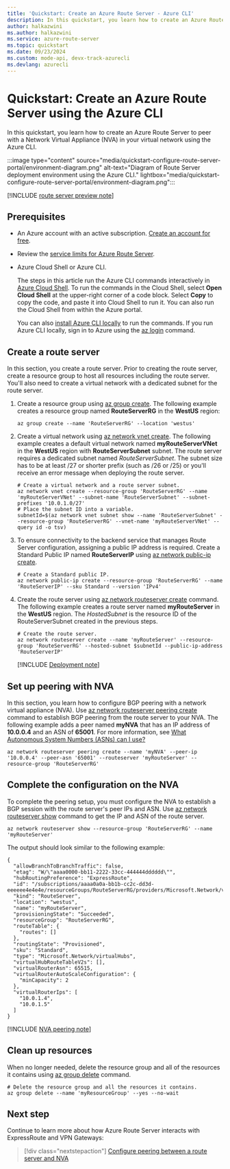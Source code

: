 ```yaml
---
title: 'Quickstart: Create an Azure Route Server - Azure CLI'
description: In this quickstart, you learn how to create an Azure Route Server using the Azure CLI.
author: halkazwini
ms.author: halkazwini
ms.service: azure-route-server
ms.topic: quickstart
ms.date: 09/23/2024
ms.custom: mode-api, devx-track-azurecli
ms.devlang: azurecli
---
```


# Quickstart: Create an Azure Route Server using the Azure CLI 

In this quickstart, you learn how to create an Azure Route Server to peer with a Network Virtual Appliance (NVA) in your virtual network using the Azure CLI.

:::image type="content" source="media/quickstart-configure-route-server-portal/environment-diagram.png" alt-text="Diagram of Route Server deployment environment using the Azure CLI." lightbox="media/quickstart-configure-route-server-portal/environment-diagram.png":::

[!INCLUDE [route server preview note](../../includes/route-server-note-preview-date.md)]

##  Prerequisites

- An Azure account with an active subscription. [Create an account for free](https://azure.microsoft.com/free/?WT.mc_id=A261C142F).

- Review the [service limits for Azure Route Server](route-server-faq.md#limitations).

- Azure Cloud Shell or Azure CLI.

    The steps in this article run the Azure CLI commands interactively in [Azure Cloud Shell](/azure/cloud-shell/overview). To run the commands in the Cloud Shell, select **Open Cloud Shell** at the upper-right corner of a code block. Select **Copy** to copy the code, and paste it into Cloud Shell to run it. You can also run the Cloud Shell from within the Azure portal.

    You can also [install Azure CLI locally](/cli/azure/install-azure-cli) to run the commands. If you run Azure CLI locally, sign in to Azure using the [az login](/cli/azure/reference-index#az-login) command.

## Create a route server

In this section, you create a route server. Prior to creating the route server, create a resource group to host all resources including the route server. You'll also need to create a virtual network with a dedicated subnet for the route server.

1. Create a resource group using [az group create](/cli/azure/group#az-group-create). The following example creates a resource group named **RouteServerRG** in the **WestUS** region:

    ```azurecli-interactive
    az group create --name 'RouteServerRG' --location 'westus'
    ```

1. Create a virtual network using [az network vnet create](/cli/azure/network/vnet#az-network-vnet-create). The following example creates a default virtual network named **myRouteServerVNet** in the **WestUS** region with **RouteServerSubnet** subnet. The route server requires a dedicated subnet named *RouteServerSubnet*. The subnet size has to be at least /27 or shorter prefix (such as /26 or /25) or you'll receive an error message when deploying the route server. 

    ```azurecli-interactive
    # Create a virtual network and a route server subnet. 
    az network vnet create --resource-group 'RouteServerRG' --name 'myRouteServerVNet' --subnet-name 'RouteServerSubnet' --subnet-prefixes '10.0.1.0/27'
    # Place the subnet ID into a variable.
    subnetId=$(az network vnet subnet show --name 'RouteServerSubnet' --resource-group 'RouteServerRG' --vnet-name 'myRouteServerVNet' --query id -o tsv)
    ``` 

1. To ensure connectivity to the backend service that manages Route Server configuration, assigning a public IP address is required. Create a Standard Public IP named **RouteServerIP** using [az network public-ip create](/cli/azure/network/public-ip#az-network-public-ip-create).

    ```azurecli-interactive
    # Create a Standard public IP.
    az network public-ip create --resource-group 'RouteServerRG' --name 'RouteServerIP' --sku Standard --version 'IPv4'
    ```

1. Create the route server using [az network routeserver create](/cli/azure/network/routeserver#az-network-routeserver-create) command. The following example creates a route server named **myRouteServer** in the **WestUS** region. The *HostedSubnet* is the resource ID of the RouteServerSubnet created in the previous steps.

    ```azurecli-interactive
    # Create the route server.
    az network routeserver create --name 'myRouteServer' --resource-group 'RouteServerRG' --hosted-subnet $subnetId --public-ip-address 'RouteServerIP'
    ``` 

    [!INCLUDE [Deployment note](../../includes/route-server-note-creation-time.md)]

## Set up peering with NVA

In this section, you learn how to configure BGP peering with a network virtual appliance (NVA). Use [az network routeserver peering create](/cli/azure/network/routeserver/peering#az-network-routeserver-peering-create) command to establish BGP peering from the route server to your NVA. The following example adds a peer named **myNVA** that has an IP address of **10.0.0.4** and an ASN of **65001**. For more information, see [What Autonomous System Numbers (ASNs) can I use?](route-server-faq.md#what-autonomous-system-numbers-asns-can-i-use)

```azurecli-interactive 
az network routeserver peering create --name 'myNVA' --peer-ip '10.0.0.4' --peer-asn '65001' --routeserver 'myRouteServer' --resource-group 'RouteServerRG'
``` 

## Complete the configuration on the NVA 

To complete the peering setup, you must configure the NVA to establish a BGP session with the route server's peer IPs and ASN. Use [az network routeserver show](/cli/azure/network/routeserver#az-network-routeserver-show) command to get the IP and ASN of the route server.

```azurecli-interactive
az network routeserver show --resource-group 'RouteServerRG' --name 'myRouteServer'
``` 

The output should look similar to the following example:

```output
{
  "allowBranchToBranchTraffic": false,
  "etag": "W/\"aaaa0000-bb11-2222-33cc-444444dddddd\"",
  "hubRoutingPreference": "ExpressRoute",
  "id": "/subscriptions/aaaa0a0a-bb1b-cc2c-dd3d-eeeeee4e4e4e/resourceGroups/RouteServerRG/providers/Microsoft.Network/virtualHubs/myRouteServer",
  "kind": "RouteServer",
  "location": "westus",
  "name": "myRouteServer",
  "provisioningState": "Succeeded",
  "resourceGroup": "RouteServerRG",
  "routeTable": {
    "routes": []
  },
  "routingState": "Provisioned",
  "sku": "Standard",
  "type": "Microsoft.Network/virtualHubs",
  "virtualHubRouteTableV2s": [],
  "virtualRouterAsn": 65515,
  "virtualRouterAutoScaleConfiguration": {
    "minCapacity": 2
  },
  "virtualRouterIps": [
    "10.0.1.4",
    "10.0.1.5"
  ]
}
``` 

[!INCLUDE [NVA peering note](../../includes/route-server-note-nva-peering.md)]

## Clean up resources

When no longer needed, delete the resource group and all of the resources it contains using [az group delete](/cli/azure/group#az-group-delete) command.

```azurecli-interactive
# Delete the resource group and all the resources it contains. 
az group delete --name 'myResourceGroup' --yes --no-wait
```

## Next step

Continue to learn more about how Azure Route Server interacts with ExpressRoute and VPN Gateways: 

> [!div class="nextstepaction"]
> [Configure peering between a route server and NVA](peer-route-server-with-virtual-appliance.md)
